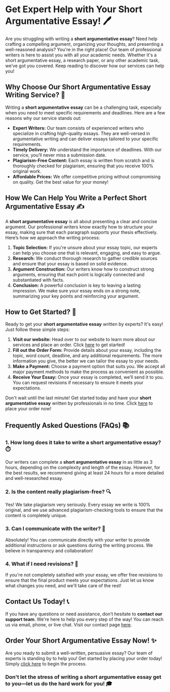 # Get Expert Help with Your Short Argumentative Essay! 🖊️

Are you struggling with writing a **short argumentative essay**? Need help crafting a compelling argument, organizing your thoughts, and presenting a well-reasoned analysis? You're in the right place! Our team of professional writers is here to assist you with all your academic needs. Whether it's a short argumentative essay, a research paper, or any other academic task, we’ve got you covered. Keep reading to discover how our services can help you!

## Why Choose Our Short Argumentative Essay Writing Service? 🤔

Writing a **short argumentative essay** can be a challenging task, especially when you need to meet specific requirements and deadlines. Here are a few reasons why our service stands out:

- **Expert Writers:** Our team consists of experienced writers who specialize in crafting high-quality essays. They are well-versed in argumentative writing and can deliver essays tailored to your specific requirements.
- **Timely Delivery:** We understand the importance of deadlines. With our service, you’ll never miss a submission date.
- **Plagiarism-Free Content:** Each essay is written from scratch and is thoroughly checked for plagiarism, ensuring that you receive 100% original work.
- **Affordable Prices:** We offer competitive pricing without compromising on quality. Get the best value for your money!

## How We Can Help You Write a Perfect Short Argumentative Essay ✍️

A **short argumentative essay** is all about presenting a clear and concise argument. Our professional writers know exactly how to structure your essay, making sure that each paragraph supports your thesis effectively. Here’s how we approach the writing process:

1. **Topic Selection:** If you're unsure about your essay topic, our experts can help you choose one that is relevant, engaging, and easy to argue.
2. **Research:** We conduct thorough research to gather credible sources and ensure that your essay is based on solid evidence.
3. **Argument Construction:** Our writers know how to construct strong arguments, ensuring that each point is logically connected and substantiated with facts.
4. **Conclusion:** A powerful conclusion is key to leaving a lasting impression. We make sure your essay ends on a strong note, summarizing your key points and reinforcing your argument.

## How to Get Started? 🚀

Ready to get your **short argumentative essay** written by experts? It's easy! Just follow these simple steps:

1. **Visit our website:** Head over to our website to learn more about our services and place an order. Click [here](https://tinyurl.com/topessay?keyword=short+argumentative+essay) to get started!
2. **Fill out the Order Form:** Provide details about your essay, including the topic, word count, deadline, and any additional requirements. The more information you give, the better we can tailor the essay to your needs.
3. **Make a Payment:** Choose a payment option that suits you. We accept all major payment methods to make the process as convenient as possible.
4. **Receive Your Essay:** Once your essay is completed, we’ll send it to you. You can request revisions if necessary to ensure it meets your expectations.

Don't wait until the last minute! Get started today and have your **short argumentative essay** written by professionals in no time. Click [here](https://tinyurl.com/topessay?keyword=short+argumentative+essay) to place your order now!

## Frequently Asked Questions (FAQs) 📚

### 1. How long does it take to write a short argumentative essay? ⏱️

Our writers can complete a **short argumentative essay** in as little as 3 hours, depending on the complexity and length of the essay. However, for the best results, we recommend giving at least 24 hours for a more detailed and well-researched essay.

### 2. Is the content really plagiarism-free? 🔍

Yes! We take plagiarism very seriously. Every essay we write is 100% original, and we use advanced plagiarism-checking tools to ensure that the content is completely unique.

### 3. Can I communicate with the writer? 💬

Absolutely! You can communicate directly with your writer to provide additional instructions or ask questions during the writing process. We believe in transparency and collaboration!

### 4. What if I need revisions? 🔄

If you're not completely satisfied with your essay, we offer free revisions to ensure that the final product meets your expectations. Just let us know what changes you need, and we'll take care of the rest!

## Contact Us Today! 📞

If you have any questions or need assistance, don’t hesitate to **contact our support team**. We're here to help you every step of the way! You can reach us via email, phone, or live chat. Visit our contact page [here](https://tinyurl.com/topessay?keyword=short+argumentative+essay).

## Order Your Short Argumentative Essay Now! ✨

Are you ready to submit a well-written, persuasive essay? Our team of experts is standing by to help you! Get started by placing your order today! Simply [click here](https://tinyurl.com/topessay?keyword=short+argumentative+essay) to begin the process.

### Don't let the stress of writing a short argumentative essay get to you—let us do the hard work for you! 🎓
